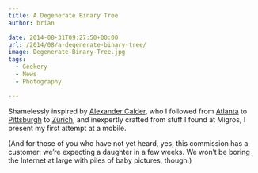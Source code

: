```yaml
---
title: A Degenerate Binary Tree
author: brian

date: 2014-08-31T09:27:50+00:00
url: /2014/08/a-degenerate-binary-tree/
image: Degenerate-Binary-Tree.jpg
tags:
  - Geekery
  - News
  - Photography

---
```

Shamelessly inspired by [Alexander Calder][2], who I followed from [Atlanta][3] to [Pittsburgh][4] to [Zürich][5], and inexpertly crafted from stuff I found at Migros, I present my first attempt at a mobile.

(And for those of you who have not yet heard, yes, this commission has a customer: we&#8217;re expecting a daughter in a few weeks. We won&#8217;t be boring the Internet at large with piles of baby pictures, though.)

 [2]: http://en.wikipedia.org/wiki/Alexander_Calder
 [3]: https://www.flickr.com/photos/wallyg/8974194521/
 [4]: https://www.flickr.com/photos/elston/38241312/
 [5]: http://www.schoenewiese.com/index.php?showimage=1003
